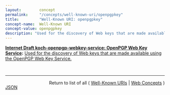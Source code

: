 ```yaml
---
layout:        concept
permalink:     "/concepts/well-known-uri/openpgpkey"
title:         "Well-Known URI: openpgpkey"
concept-name:  Well-Known URI
concept-value: openpgpkey
description: "Used for the discovery of Web keys that are made available using the OpenPGP Web Key Service."
---
```


**[Internet Draft koch-openpgp-webkey-service: OpenPGP Web Key Service](/specs/IETF/I-D/koch-openpgp-webkey-service "This specification describes a service to locate OpenPGP keys by mail address using a Web service and the HTTPS protocol.  It also provides a method for secure communication between the key owner and the mail provider to publish and revoke the public key."):** [Used for the discovery of Web keys that are made available using the OpenPGP Web Key Service.](http://tools.ietf.org/html/draft-koch-openpgp-webkey-service#section-3 "Read documentation for Well-Known URI &#34;openpgpkey&#34;")

<br/>
<hr/>

<p style="float : left"><a href="./openpgpkey.json" title="JSON representing this particular Web Concept value">JSON</a></p>
<p style="text-align: right">Return to list of all ( <a href="../well-known-uri/">Well-Known URIs</a> | <a href="../">Web Concepts</a> )</p>

